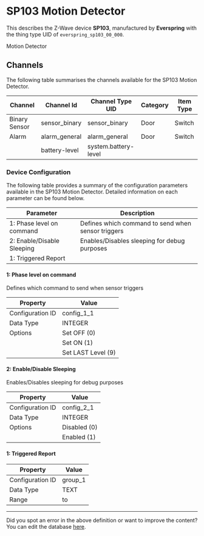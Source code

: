
# SP103 Motion Detector

This describes the Z-Wave device **SP103**, manufactured by **Everspring** with the thing type UID of ```everspring_sp103_00_000```. 

Motion Detector

## Channels
The following table summarises the channels available for the SP103 Motion Detector.

| Channel | Channel Id | Channel Type UID | Category | Item Type |
|---------|------------|------------------|----------|-----------|
| Binary Sensor | sensor_binary | sensor_binary | Door | Switch |
| Alarm | alarm_general | alarm_general | Door | Switch |
|  | battery-level | system.battery-level |  |  |




### Device Configuration
The following table provides a summary of the configuration parameters available in the SP103 Motion Detector.
Detailed information on each parameter can be found below.

| Parameter   | Description |
|-------------|-------------|
| 1: Phase level on command | Defines which command to send when sensor triggers |
| 2: Enable/Disable Sleeping | Enables/Disables sleeping for debug purposes |
| 1: Triggered Report |  |




#### 1: Phase level on command

Defines which command to send when sensor triggers


| Property         | Value    |
|------------------|----------|
| Configuration ID | config_1_1 |
| Data Type        | INTEGER || Default Value | 0 |
| Options | Set OFF (0) |
|  | Set ON (1) |
|  | Set LAST Level (9) |






#### 2: Enable/Disable Sleeping

Enables/Disables sleeping for debug purposes


| Property         | Value    |
|------------------|----------|
| Configuration ID | config_2_1 |
| Data Type        | INTEGER || Default Value | 1 |
| Options | Disabled (0) |
|  | Enabled (1) |






#### 1: Triggered Report




| Property         | Value    |
|------------------|----------|
| Configuration ID | group_1 |
| Data Type        | TEXT |
| Range |  to  |






---

Did you spot an error in the above definition or want to improve the content?
You can edit the database [here](http://www.cd-jackson.com/index.php/zwave/zwave-device-database/zwave-device-list/devicesummary/29).

